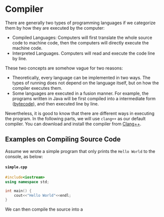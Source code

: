 # Compiler

There are generally two types of programming languages if we categorize them by how they are executed by the computer:

* Compiled Languages: Computers will first translate the whole source code to machine code, then the computers will directly execute the machine code.
* Interpreted Languages. Computers will read and execute the code line by line.

These two concepts are somehow vague for two reasons:

* Theoretically, every language can be implemented in two ways. The types of running does not depend on the language itself, but on how the compiler executes them.
* Some languages are executed in a fusion manner. For example, the programs written in Java will be first compiled into a intermediate form ([bytecode](https://en.wikipedia.org/wiki/Bytecode)), and then executed line by line.

Nevertheless, it is good to know that there are different ways in executing the program. In the following parts, we will use ``clang++`` as our default compiler. You can download and install the compiler from [Clang++](https://clang.llvm.org/).

## Examples on Compiling Source Code

Assume we wrote a simple program that only prints the `Hello World` to the console, as below:

#### **`simple.cpp`**
``` c++
#include<iostream>
using namespace std;

int main() {
    cout<<"Hello World"<<endl;
}
```

We can then compile the source into a 